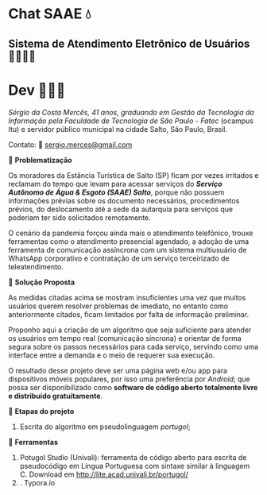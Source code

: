# Chat SAAE 💧

## Sistema de Atendimento Eletrônico de Usuários 👨‍👩‍👦‍👦

# Dev 👨🏽‍💻

*Sérgio da Costa Mercês, 41 anos, graduando em Gestão da Tecnologia da Informação pela Faculdade de Tecnologia de São Paulo - Fatec* (ocampus Itu) e servidor público municipal na cidade Salto, São Paulo, Brasil. 

Contato: 📧 sergio.merces@gmail.com 

📌 **Problematização** 

Os moradores da Estância Turística de Salto (SP) ficam por vezes irritados e reclamam do tempo que levam para acessar serviços do ***Serviço Autônomo de Água & Esgoto (SAAE) Salto***, porque não possuem informações prévias sobre os documento necessários, procedimentos prévios, do deslocamento até a sede da autarquia para serviços que poderiam ter sido solicitados remotamente.

O cenário da pandemia forçou ainda mais o atendimento telefônico, trouxe ferramentas como o atendimento presencial agendado, a adoção de uma ferramenta de comunicação assíncrona com um sistema multiusuário de WhatsApp corporativo e contratação de um serviço terceirizado de teleatendimento.

📌 **Solução Proposta** 

As medidas citadas acima se mostram insuficientes uma vez que muitos usuários querem resolver problemas de imediato, no entanto como anteriormente citados, ficam limitados por falta de informação preliminar. 

Proponho aqui a criação de um algoritmo que seja suficiente para atender os usuários em tempo real (comunicação síncrona) e orientar de forma segura sobre os passos necessários para cada serviço, servindo como uma interface entre a demanda e o meio de requerer sua execução.

O resultado desse projeto deve ser uma página web e/ou app para dispositivos móveis populares, por isso uma preferência por *Android*; que possa ser disponibilizado como **software de código aberto totalmente livre e distribuído gratuitamente**.

📌 **Etapas do projeto** 

1. Escrita do algoritmo em pseudolinguagem *portugol*;



📌 **Ferramentas** 

1. Potugol Studio (Univali): ferramenta de código aberto para escrita de pseudocódigo em Língua Portuguesa com sintaxe similar à linguagem C. Download em http://lite.acad.univali.br/portugol/
2. . Typora.io

 

